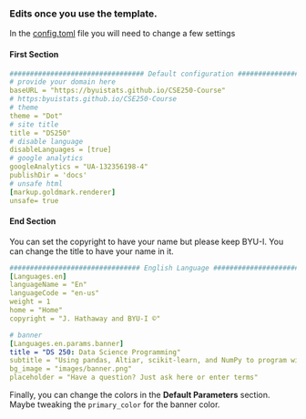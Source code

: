 ### Edits once you use the template.

In the [config.toml](config.toml) file you will need to change a few settings

#### First Section

```YAML
################################# Default configuration ###################
# provide your domain here
baseURL = "https://byuistats.github.io/CSE250-Course"
# https:byuistats.github.io/CSE250-Course
# theme
theme = "Dot"
# site title
title = "DS250"
# disable language
disableLanguages = [true]
# google analytics
googleAnalytics = "UA-132356198-4" 
publishDir = 'docs'
# unsafe html
[markup.goldmark.renderer]
unsafe= true
```

#### End Section

You can set the copyright to have your name but please keep BYU-I.  You can change the title to have your name in it.

```YAML
################################ English Language ######################
[Languages.en]
languageName = "En"
languageCode = "en-us"
weight = 1
home = "Home"
copyright = "J. Hathaway and BYU-I ©"

# banner
[Languages.en.params.banner]
title = "DS 250: Data Science Programming"
subtitle = "Using pandas, Altiar, scikit-learn, and NumPy to program with data"
bg_image = "images/banner.png"
placeholder = "Have a question? Just ask here or enter terms"
```

Finally, you can change the colors in the __Default Parameters__ section.  Maybe tweaking the `primary_color` for the banner color.
